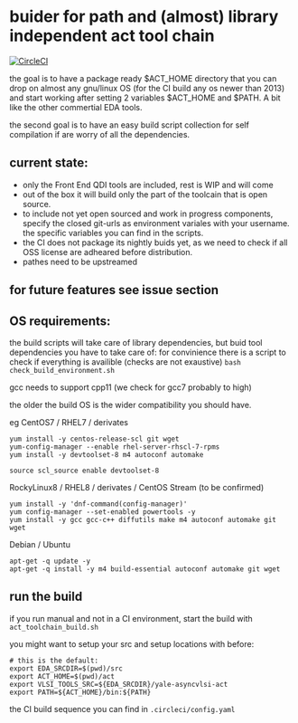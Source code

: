# buider for path and (almost) library independent act tool chain

[![CircleCI](https://circleci.com/gh/bics-rug/act-toolchain-build-oss/tree/main.svg?style=svg)](https://circleci.com/gh/bics-rug/act-toolchain-build-oss/tree/main)

the goal is to have a package ready $ACT\_HOME directory that you can drop on almost any gnu/linux OS (for the CI build any os newer than 2013) and start working after setting 2 variables $ACT\_HOME and $PATH. A bit like the other commertial EDA tools.

the second goal is to have an easy build script collection for self compilation if are worry of all the dependencies. 

## current state:
- only the Front End QDI tools are included, rest is WIP and will come
- out of the box it will build only the part of the toolcain that is open source.
- to include not yet open sourced and work in progress components, specify the closed git-urls as environment variales with your username. the specific variables you can find in the scripts.
- the CI does not package its nightly buids yet, as we need to check if all OSS license are adheared before distribution.
- pathes need to be upstreamed

## for future features see issue section

## OS requirements:

the build scripts will take care of library dependencies, but buid tool dependencies you have to take care of: 
for convinience there is a script to check if everything is availible (checks are not exaustive) `bash check_build_environment.sh`

gcc needs to support cpp11 (we check for gcc7 probably to high)

the older the build OS is the wider compatibility you should have.

eg CentOS7 / RHEL7 / derivates
```
yum install -y centos-release-scl git wget
yum-config-manager --enable rhel-server-rhscl-7-rpms
yum install -y devtoolset-8 m4 autoconf automake

source scl_source enable devtoolset-8
```

RockyLinux8 / RHEL8 / derivates / CentOS Stream (to be confirmed)
```
yum install -y 'dnf-command(config-manager)'
yum config-manager --set-enabled powertools -y
yum install -y gcc gcc-c++ diffutils make m4 autoconf automake git wget
```

Debian / Ubuntu
```
apt-get -q update -y
apt-get -q install -y m4 build-essential autoconf automake git wget
```
## run the build

if you run manual and not in a CI environment, start the build with `act_toolchain_build.sh`

you might want to setup your src and setup locations with before:
```
# this is the default:
export EDA_SRCDIR=$(pwd)/src
export ACT_HOME=$(pwd)/act
export VLSI_TOOLS_SRC=${EDA_SRCDIR}/yale-asyncvlsi-act
export PATH=${ACT_HOME}/bin:${PATH}
```

the CI build sequence you can find in `.circleci/config.yaml`
